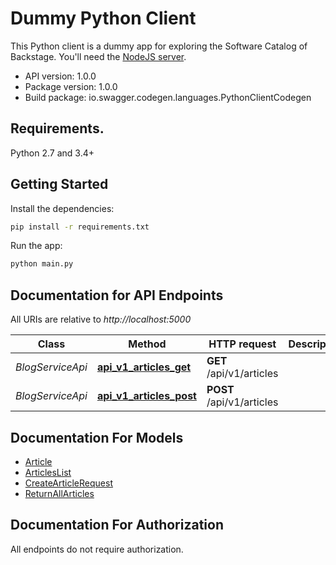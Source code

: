 # Dummy Python Client

This Python client is a dummy app for exploring the Software Catalog of Backstage. You'll need the [NodeJS server](https://github.com/heraldofsolace/nodejs-server-server).

- API version: 1.0.0
- Package version: 1.0.0
- Build package: io.swagger.codegen.languages.PythonClientCodegen

## Requirements.

Python 2.7 and 3.4+

## Getting Started

Install the dependencies:

```bash
pip install -r requirements.txt
```

Run the app:

```bash
python main.py
```

## Documentation for API Endpoints

All URIs are relative to *http://localhost:5000*

Class | Method | HTTP request | Description
------------ | ------------- | ------------- | -------------
*BlogServiceApi* | [**api_v1_articles_get**](docs/BlogServiceApi.md#api_v1_articles_get) | **GET** /api/v1/articles | 
*BlogServiceApi* | [**api_v1_articles_post**](docs/BlogServiceApi.md#api_v1_articles_post) | **POST** /api/v1/articles | 


## Documentation For Models

 - [Article](docs/Article.md)
 - [ArticlesList](docs/ArticlesList.md)
 - [CreateArticleRequest](docs/CreateArticleRequest.md)
 - [ReturnAllArticles](docs/ReturnAllArticles.md)


## Documentation For Authorization

 All endpoints do not require authorization.


